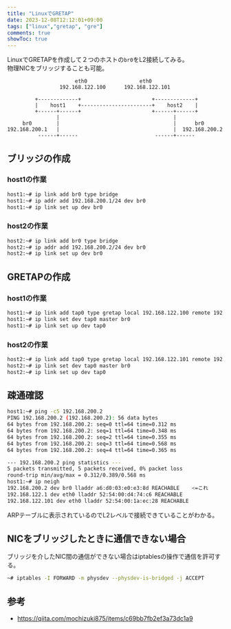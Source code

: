 ```yaml
---
title: "LinuxでGRETAP"
date: 2023-12-08T12:12:01+09:00
tags: ["linux","gretap", "gre"]
comments: true
showToc: true
---
```

LinuxでGRETAPを作成して２つのホストの`br0`をL2接続してみる。  
物理NICをブリッジすることも可能。

```
                      eth0                 eth0
                 192.168.122.100      192.168.122.101

         +-------------+                       +-------------+
         |    host1    +-----------------------+    host2    |
         +------+------+                       +------+------+
                |                                     |
     br0        |                                     |      br0
192.168.200.1   |                                     |  192.168.200.2
          ------+------                         ------+------
```

## ブリッジの作成
### host1の作業
```bash
host1:~# ip link add br0 type bridge
host1:~# ip addr add 192.168.200.1/24 dev br0
host1:~# ip link set up dev br0
```

### host2の作業
```bash
host2:~# ip link add br0 type bridge
host2:~# ip addr add 192.168.200.2/24 dev br0
host2:~# ip link set up dev br0
```

## GRETAPの作成
### host1の作業
```bash
host1:~# ip link add tap0 type gretap local 192.168.122.100 remote 192.168.122.101 
host1:~# ip link set dev tap0 master br0
host1:~# ip link set up dev tap0
```

### host2の作業
```bash
host2:~# ip link add tap0 type gretap local 192.168.122.101 remote 192.168.122.100
host2:~# ip link set dev tap0 master br0
host2:~# ip link set up dev tap0
```

## 疎通確認
```bash
host1:~# ping -c5 192.168.200.2
PING 192.168.200.2 (192.168.200.2): 56 data bytes
64 bytes from 192.168.200.2: seq=0 ttl=64 time=0.312 ms
64 bytes from 192.168.200.2: seq=1 ttl=64 time=0.348 ms
64 bytes from 192.168.200.2: seq=2 ttl=64 time=0.355 ms
64 bytes from 192.168.200.2: seq=3 ttl=64 time=0.568 ms
64 bytes from 192.168.200.2: seq=4 ttl=64 time=0.365 ms

--- 192.168.200.2 ping statistics ---
5 packets transmitted, 5 packets received, 0% packet loss
round-trip min/avg/max = 0.312/0.389/0.568 ms
host1:~# ip neigh
192.168.200.2 dev br0 lladdr a6:d0:03:e0:e3:8d REACHABLE	<=これ
192.168.122.1 dev eth0 lladdr 52:54:00:d4:74:c6 REACHABLE 
192.168.122.101 dev eth0 lladdr 52:54:00:1a:ec:28 REACHABLE
```
ARPテーブルに表示されているのでL2レベルで接続できていることがわかる。

## NICをブリッジしたときに通信できない場合
ブリッジを介したNIC間の通信ができない場合はiptablesの操作で通信を許可する。
```bash
~# iptables -I FORWARD -m physdev --physdev-is-bridged -j ACCEPT
```

## 参考
- https://qiita.com/mochizuki875/items/c69bb7fb2ef3a73dc1a9